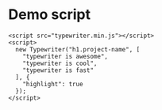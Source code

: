 <script src="typewriter.min.js"></script>
<script>
  new Typewriter("h1.project-name", [
    "typewriter is awesome",
    "typewriter is cool",
    "typewriter is fast"
  ], {
    "highlight": true
  });
</script>
# Demo script
```
<script src="typewriter.min.js"></script>
<script>
  new Typewriter("h1.project-name", [
    "typewriter is awesome",
    "typewriter is cool",
    "typewriter is fast"
  ], {
    "highlight": true
  });
</script>
```

